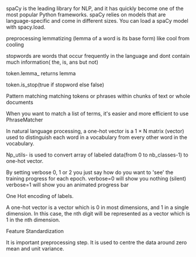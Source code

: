 spaCy is the leading library for NLP, and it has quickly become one of the most popular Python frameworks. 
spaCy relies on models that are language-specific and come in different sizes. You can load a spaCy model with spacy.load.

preprocessing
lemmatizing (lemma of a word is its base form)
like cool from cooling

stopwords are words that occur frequently in the language and dont contain much information( the, is, ans but not)


token.lemma_ returns lemma 

token.is_stop(true if stopword else false)

Pattern matching 
matching tokens or phrases within chunks of text or whole documents


When you want to match a list of terms, it's easier and more efficient to use PhraseMatcher

In natural language processing, a one-hot vector is a 1 × N matrix (vector) used to distinguish each word in a vocabulary from every other word in the vocabulary. 


Np_utils-
is used to convert array of labeled data(from 0 to nb_classes-1) to one-hot vector.



By setting verbose 0, 1 or 2 you just say how do you want to 'see' the training progress for each epoch.
verbose=0 will show you nothing (silent)
verbose=1 will show you an animated progress bar

One Hot encoding of labels.

A one-hot vector is a vector which is 0 in most dimensions, and 1 in a single dimension. In this case, the nth digit will be represented as a vector which is 1 in the nth dimension.


Feature Standardization

It is important preprocessing step. It is used to centre the data around zero mean and unit variance.
